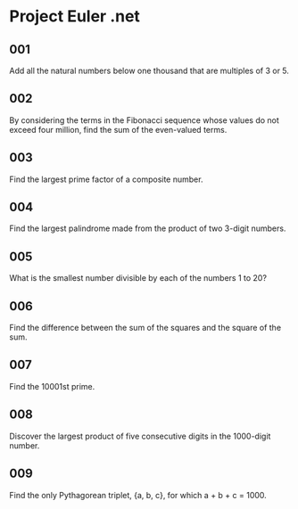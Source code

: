 Project Euler .net
==================

001
------

Add all the natural numbers below one thousand that are multiples of 3 or 5.


002
------

By considering the terms in the Fibonacci sequence whose values do not exceed four million, find the sum of the even-valued terms.


003
------

Find the largest prime factor of a composite number.


004
------

Find the largest palindrome made from the product of two 3-digit numbers.

005
------

What is the smallest number divisible by each of the numbers 1 to 20?

006
------

Find the difference between the sum of the squares and the square of the sum.

007
------

Find the 10001st prime.


008
------

Discover the largest product of five consecutive digits in the 1000-digit number.

009
------

Find the only Pythagorean triplet, {a, b, c}, for which a + b + c = 1000.
